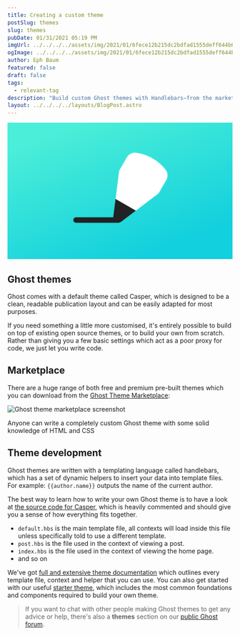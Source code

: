 ```yaml
---
title: Creating a custom theme
postSlug: themes
slug: themes
pubDate: 01/31/2021 05:19 PM
imgUrl: ../../../../assets/img/2021/01/6fece12b215dc2bdfad1555deff644b68daab129.png
ogImage: ../../../../assets/img/2021/01/6fece12b215dc2bdfad1555deff644b68daab129.png
author: Eph Baum
featured: false
draft: false
tags:
  - relevant-tag
description: "Build custom Ghost themes with Handlebars—from the marketplace to creating your own from scratch. A developer's guide to theme development, templating, and the tools you need to create the perfect publishing experience for your content."
layout: ../../../../layouts/BlogPost.astro
---
```


![Featured Image](../../../../assets/img/2021/01/6fece12b215dc2bdfad1555deff644b68daab129.png)

Ghost themes
------------

Ghost comes with a default theme called Casper, which is designed to be a clean, readable publication layout and can be easily adapted for most purposes.

If you need something a little more customised, it's entirely possible to build on top of existing open source themes, or to build your own from scratch. Rather than giving you a few basic settings which act as a poor proxy for code, we just let you write code.

Marketplace
-----------

There are a huge range of both free and premium pre-built themes which you can download from the [Ghost Theme Marketplace](https://ghost.org/marketplace/):

![Ghost theme marketplace screenshot](https://static.ghost.org/v3.0.0/images/theme-marketplace.png)

Anyone can write a completely custom Ghost theme with some solid knowledge of HTML and CSS

Theme development
-----------------

Ghost themes are written with a templating language called handlebars, which has a set of dynamic helpers to insert your data into template files. For example: `{{author.name}}` outputs the name of the current author.

The best way to learn how to write your own Ghost theme is to have a look at [the source code for Casper](https://github.com/TryGhost/Casper), which is heavily commented and should give you a sense of how everything fits together.  

*   `default.hbs` is the main template file, all contexts will load inside this file unless specifically told to use a different template.
*   `post.hbs` is the file used in the context of viewing a post.
*   `index.hbs` is the file used in the context of viewing the home page.
*   and so on

We've got [full and extensive theme documentation](https://ghost.org/docs/themes/) which outlines every template file, context and helper that you can use. You can also get started with our useful [starter theme](https://github.com/TryGhost/Starter/), which includes the most common foundations and components required to build your own theme.

> If you want to chat with other people making Ghost themes to get any advice or help, there's also a **themes** section on our [public Ghost forum](https://forum.ghost.org/c/themes).

